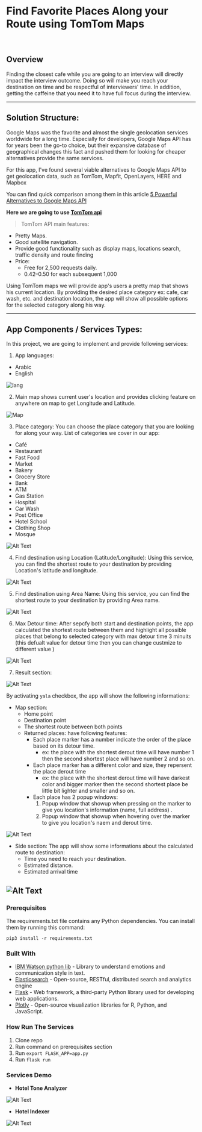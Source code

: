 # Find Favorite Places Along your Route using TomTom Maps

<br>

## Overview

Finding the closest cafe while you are going to an interview will directly impact the interview outcome. Doing so will make you reach your destination on time and be respectful of interviewers' time. In addition, getting the caffeine that you need it to have full focus during the interview.

---

## Solution Structure:

Google Maps was the favorite and almost the single geolocation services worldwide for a long time.
Especially for developers, Google Maps API has for years been the go-to choice, but their expansive database of geographical changes this fact and pushed them for looking for cheaper alternatives provide the same services.

For this app, I've found several viable alternatives to Google Maps API to get geolocation data, such as TomTom, Mapfit, OpenLayers, HERE and Mapbox

You can find quick comparison among them in this article [5 Powerful Alternatives to Google Maps API](https://nordicapis.com/5-powerful-alternatives-to-google-maps-api/)

**Here we are going to use [TomTom api ](https://developer.tomtom.com/)**

> TomTom API main features:
- Pretty Maps.
- Good satellite navigation.
- Provide good functionality such as display maps, locations search, traffic density and route finding
- Price:
  - Free for 2,500 requests daily.
  - $0.42–$0.50 for each subsequent 1,000

Using TomTom maps we will provide app's users a pretty map that shows his current location. By providing the desired place category ex: cafe, car wash, etc. and destination location, the app will show all possible options for the selected category along his way.

---

## App Components / Services Types:
In this project, we are going to implement and provide following services:
1. App languages:
  - Arabic
  - English

![lang](assets/lang.png)

<!---<img src="assets/lang.png" width="400" height="150"> -->
2. Main map shows current user's location and provides clicking feature on anywhere on map to get Longitude and Latitude.

![Map](assets/map.png)

3. Place category: You can choose the place category that you are looking for along your way. List of categories we cover in our app:
  - Café
  - Restaurant
  - Fast Food
  - Market
  - Bakery
  - Grocery Store
  - Bank
  - ATM
  - Gas Station
  - Hospital
  - Car Wash		
  - Post Office		
  - Hotel	School
  - Clothing Shop		
  - Mosque

![Alt Text](assets/category.png)

4. Find destination using Location (Latitude/Longitude): Using this service, you can find the shortest route to your destination by providing Location's latitude and longitude.

![Alt Text](assets/lat_lon.png)

5. Find destination using Area Name: Using this service, you can find the shortest route to your destination by providing Area name.

![Alt Text](assets/area.png)

6. Max Detour time: After sepcfy both start and destination points, the app calculated the shortest route between them and highlight all possible places that belong to selected category with max detour time 3 minuits (this defualt value for detour time then you can change custmize to different value )

![Alt Text](assets/detour_time.png)

7. Result section:

![Alt Text](assets/route.png)

By activating `yala` checkbox, the app will show the following informations:

- Map section:
  - Home point
  - Destination point
  - The shortest route between both points
  - Returned places: have following features:
    - Each place marker has a number indicate the order of the place based on its detour time.
        - ex: the place with the shortest derout time will have number 1 then the second shortest place will have number 2 and so on.
    - Each place marker has a different color and size, they repersent the place derout time
        - ex: the place with the shortest derout time will have darkest color and bigger marker then the second shortest place be little bit lighter and smaller and so on.
    - Each place has 2 popup windows:
        1. Popup window that showup when pressing on the marker to give you location's information (name, full address) .
        2. Popup window that showup when hovering over the marker to give you location's naem and derout time.

![Alt Text](assets/res_map.png)

- Side section: The app will show some informations about the calculated route to destination:
  - Time you need to reach your destination.
  - Estimated distance.
  - Estimated arrival time

![Alt Text](assets/res_side.png)
---

### Prerequisites
The requirements.txt file contains any Python dependencies. You can install them by running this command:

```
pip3 install -r requirements.txt
```

### Built With

- [IBM Watson python lib](https://pypi.org/project/ibm-watson/) - Library to understand emotions and communication style in text.
- [Elasticsearch](https://www.elastic.co/products/elasticsearch) - Open-source, RESTful, distributed search and analytics engine
- [Flask](https://flask-doc.readthedocs.io/en/latest/)  - Web framework, a third-party Python library used for developing web applications.
- [Plotly](https://pypi.org/project/plotly/) - Open-source visualization libraries for R, Python, and JavaScript.

### How Run The Services
1. Clone repo
2. Run command on prerequisites section
3. Run `export FLASK_APP=app.py`
4. Run `flask run`



### Services Demo

- **Hotel Tone Analyzer**

![Alt Text](code/flask-app/static/images/app-demo1.gif)

- **Hotel Indexer**

![Alt Text](code/flask-app/static/images/app-demo2.gif)
